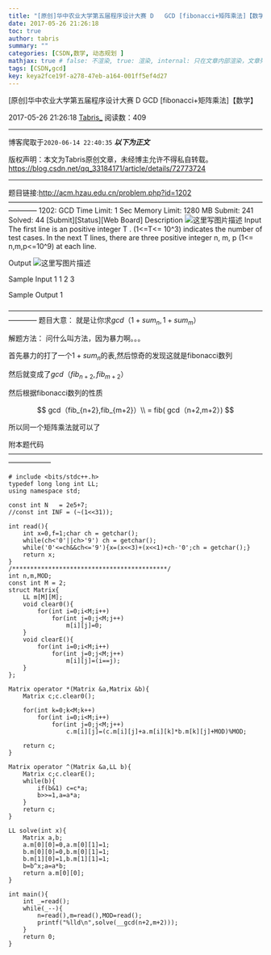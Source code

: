 ```yaml
---
title: "[原创]华中农业大学第五届程序设计大赛 D	GCD [fibonacci+矩阵乘法]【数学】"
date: 2017-05-26 21:26:18
toc: true
author: tabris
summary: ""
categories: [CSDN,数学, 动态规划 ]
mathjax: true # false: 不渲染, true: 渲染, internal: 只在文章内部渲染，文章列表中不渲染
tags: [CSDN,gcd]
key: keya2fce19f-a278-47eb-a164-001ff5ef4d27
---
```


[原创]华中农业大学第五届程序设计大赛 D	GCD [fibonacci+矩阵乘法]【数学】

2017-05-26 21:26:18  [Tabris_](https://me.csdn.net/qq_33184171) 阅读数：409

---

博客爬取于`2020-06-14 22:40:35`
***以下为正文***

版权声明：本文为Tabris原创文章，未经博主允许不得私自转载。
https://blog.csdn.net/qq_33184171/article/details/72773724

<!-- more -->

---

题目链接:http://acm.hzau.edu.cn/problem.php?id=1202
————————————————————————————————————————
1202: GCD
Time Limit: 1 Sec  Memory Limit: 1280 MB
Submit: 241  Solved: 44
[Submit][Status][Web Board]
Description
![这里写图片描述](http://acm.hzau.edu.cn/upload/201704/d.jpg)
Input
 The first line is an positive integer  T . (1<=T<= 10^3) indicates the number of test cases. In the next T lines, there are three positive integer n, m, p (1<= n,m,p<=10^9) at each line.

Output
![这里写图片描述](http://acm.hzau.edu.cn/upload/201704/dd.jpg)

Sample Input
1 
1 2 3

Sample Output
1

————————————————————————————————————————
题目大意：
就是让你求$gcd（1+sum_n,1+sum_m）%p$

解题方法：
问什么叫方法，因为暴力啊。。。

首先暴力的打了一个$1+sum_n$的表,然后惊奇的发现这就是fibonacci数列

然后就变成了$gcd（fib_{n+2},fib_{m+2}）%p$

然后根据fibonacci数列的性质

$$
gcd（fib_{n+2},fib_{m+2}）\\ = fib( gcd（n+2,m+2）)
$$


所以同一个矩阵乘法就可以了

附本题代码
——————————————————————————————————————————
```
# include <bits/stdc++.h>
typedef long long int LL;
using namespace std;
 
const int N   = 2e5+7;
//const int INF = (~(1<<31));
 
int read(){
    int x=0,f=1;char ch = getchar();
    while(ch<'0'||ch>'9') ch = getchar();
    while('0'<=ch&&ch<='9'){x=(x<<3)+(x<<1)+ch-'0';ch = getchar();}
    return x;
}
/*******************************************/
int n,m,MOD;
const int M = 2;
struct Matrix{
    LL m[M][M];
    void clear0(){
        for(int i=0;i<M;i++)
            for(int j=0;j<M;j++)
                m[i][j]=0;
    }
    void clearE(){
        for(int i=0;i<M;i++)
            for(int j=0;j<M;j++)
                m[i][j]=(i==j);
    }
};
 
Matrix operator *(Matrix &a,Matrix &b){
    Matrix c;c.clear0();
 
    for(int k=0;k<M;k++)
        for(int i=0;i<M;i++)
            for(int j=0;j<M;j++)
                c.m[i][j]=(c.m[i][j]+a.m[i][k]*b.m[k][j]+MOD)%MOD;
 
    return c;
}
 
Matrix operator ^(Matrix &a,LL b){
    Matrix c;c.clearE();
    while(b){
        if(b&1) c=c*a;
        b>>=1,a=a*a;
    }
    return c;
}
 
LL solve(int x){
    Matrix a,b;
    a.m[0][0]=0,a.m[0][1]=1;
    b.m[0][0]=0,b.m[0][1]=1;
    b.m[1][0]=1,b.m[1][1]=1;
    b=b^x;a=a*b;
    return a.m[0][0];
}
 
int main(){
    int _=read();
    while(_--){
        n=read(),m=read(),MOD=read();
        printf("%lld\n",solve(__gcd(n+2,m+2)));
    }
    return 0;
}
```


